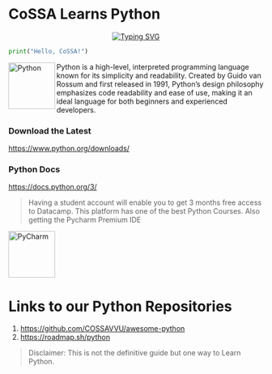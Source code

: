 # CoSSA Learns Python

<p align="center">
  <a href="https://git.io/typing-svg">
    <img src="https://readme-typing-svg.herokuapp.com?font=Fira+Code&size=26&duration=3000&pause=700&color=abd202&center=true&vCenter=true&random=false&width=600&lines=CoSSA;Learns;Python;🐍" alt="Typing SVG" />
  </a>
</p>

```Python
print("Hello, CoSSA!")
```

<img src="https://cdn.jsdelivr.net/gh/devicons/devicon@latest/icons/python/python-original-wordmark.svg" height="92" width="92" alt="Python"  align="left"/>
Python is a high-level, interpreted programming language known for its simplicity and readability. Created by Guido van Rossum and first released in 1991, Python’s design philosophy emphasizes code readability and ease of use, making it an ideal language for both beginners and experienced developers.




### Download the Latest
https://www.python.org/downloads/

### Python Docs
https://docs.python.org/3/

> Having a student account will enable you to get 3 months free access to Datacamp. This platform has one of the best Python Courses.
> Also getting the Pycharm Premium IDE
<img src="https://cdn.jsdelivr.net/gh/devicons/devicon@latest/icons/pycharm/pycharm-original.svg" height="92" width="92" alt="PyCharm"/>

# Links to our Python Repositories
1. https://github.com/COSSAVVU/awesome-python
2. https://roadmap.sh/python






> Disclaimer: This is not the definitive guide but one way to Learn Python.
